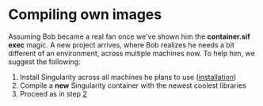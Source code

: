 # Compiling own images

Assuming Bob became a real fan once we've shown him the **container.sif exec** magic.
A new project arrives, where Bob realizes he needs a bit different of an environment, across multiple machines now. To help him, we suggest the following:

1. Install Singularity across all machines he plans to use ([installation](installation.md))
2. Compile a **new** Singularity container with the newest coolest libraries
3. Proceed as in step [2](running.md)